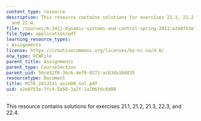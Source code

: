 ```yaml
---
content_type: resource
description: This resource contains solutions for exercises 21.1, 21.2, 21.3, 22.3,
  and 22.4.
file: /courses/6-241j-dynamic-systems-and-control-spring-2011/a2e8f53e7fc45b583a2f1a106fdc6d88_MIT6_241JS11_assn09_sol.pdf
file_type: application/pdf
learning_resource_types:
- Assignments
license: https://creativecommons.org/licenses/by-nc-sa/4.0/
ocw_type: OCWFile
parent_title: Assignments
parent_type: CourseSection
parent_uid: 56ce52f6-36c6-4ef9-0273-ac63da10d835
resourcetype: Document
title: MIT6_241JS11_assn09_sol.pdf
uid: a2e8f53e-7fc4-5b58-3a2f-1a106fdc6d88
---
```

This resource contains solutions for exercises 21.1, 21.2, 21.3, 22.3, and 22.4.